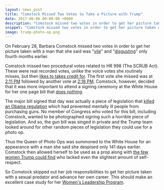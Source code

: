 ```yaml
---
layout: news_post
title: "Comstock Missed Two Votes to Take a Picture with Trump"
date: 2017-06-06 00:00:00 +0000
description: "Comstock missed two votes in order to get her picture taken with a man she previously called \"vile.\""
snippet: "Comstock missed two votes in order to get her picture taken with a man she previously called \"vile.\""
image: trump-photo-op.png
---
```


On February 28, Barbara Comstock missed two votes in order to get her picture taken with a man that she said was  "[vile](http://www.loudountimes.com/news/article/comstock_donald_trumps_comments_are_vile_and_disqualifying433)" and "[disgusting](http://loudounnow.com/2016/10/08/comstock-abandons-trump/)" only fourth months earlier.

Comstock missed two procedural votes related to HR 998 (The SCRUB Act). These were real recorded votes, unlike the voice votes she routinely misses, but then [likes to takes credit for](/comstock-takes-credit-for-a-bill-she-never-voted-for/). The first vote she missed was at [2:11 PM](http://clerk.house.gov/evs/2017/roll103.xml) followed by another vote at [2:18 PM](http://clerk.house.gov/evs/2017/roll104.xml). Comstock, however, decided that it was more important to attend a signing ceremony at the White House for her one page bill that [does nothing](/comstock-finally-passes-a-bill/).

The major bill signed that day was actually a piece of legislation that [killed an Obama regulation](https://www.usatoday.com/story/news/politics/2017/02/28/trump-sign-bill-blocking-obama-gun-rule/98484106/) which had prevented mentally ill people from purchasing guns. No member of Congress who voted for this bill, including Comstock, wanted to be photographed signing such a horrible piece of legislation. And so, the gun bill was singed in private and the Trump team looked around for other random pieces of legislation they could use for a photo op.

Thus the Queen of Photo Ops was summoned to the White House for an appearance with a man she said she despised only 141 days earlier. Comstock then allowed herself to be used as a prop along with [the few women Trump could find](https://www.whitehouse.gov/the-press-office/2017/02/28/remarks-president-trump-signing-hr-321-and-hr-255) who lacked even the slightest amount of self-respect.

So Comstock skipped out her job responsibilities to get her picture taken with a sexual predator and advance her own career. This should make an excellent case study for her [Women's Leadership Program](https://comstock.house.gov/media-center/in-the-news/mclean-patch-young-women-leadership-program-accepting-applications).
